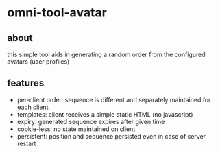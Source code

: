 # omni-tool-avatar

## about

this simple tool aids in generating a random order from the configured avatars (user profiles)

## features

   * per-client order: sequence is different and separately maintained for each client
   * templates: client receives a simple static HTML (no javascript)
   * expiry: generated sequence expires after given time
   * cookie-less: no state maintained on client
   * persistent: position and sequence persisted even in case of server restart
